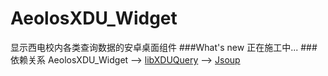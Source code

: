 # AeolosXDU_Widget
显示西电校内各类查询数据的安卓桌面组件
###What's new
正在施工中...
###依赖关系
AeolosXDU_Widget --> [libXDUQuery](https://github.com/hwding/libXDUQuery) --> [Jsoup](https://jsoup.org)
